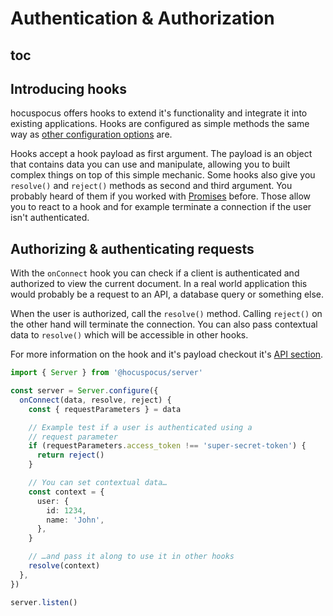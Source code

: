 # Authentication & Authorization

## toc

## Introducing hooks

hocuspocus offers hooks to extend it's functionality and integrate it into existing applications. Hooks are configured as simple methods the same way as [other configuration options](/guide/configuration) are.

Hooks accept a hook payload as first argument. The payload is an object that contains data you can use and manipulate, allowing you to built complex things on top of this simple mechanic. Some hooks also give you `resolve()` and `reject()` methods as second and third argument. You probably heard of them if you worked with [Promises](https://developer.mozilla.org/en-US/docs/Web/JavaScript/Reference/Global_Objects/Promise) before. Those allow you to react to a hook and for example terminate a connection if the user isn't authenticated.

## Authorizing & authenticating requests

With the `onConnect` hook you can check if a client is authenticated and authorized to view the current document. In a real world application this would probably be a request to an API, a database query or something else.

When the user is authorized, call the `resolve()` method. Calling `reject()` on the other hand will terminate the connection. You can also pass contextual data to `resolve()` which will be accessible in other hooks.

For more information on the hook and it's payload checkout it's [API section](/api/on-connect).

```typescript
import { Server } from '@hocuspocus/server'

const server = Server.configure({
  onConnect(data, resolve, reject) {
    const { requestParameters } = data

    // Example test if a user is authenticated using a
    // request parameter
    if (requestParameters.access_token !== 'super-secret-token') {
      return reject()
    }

    // You can set contextual data…
    const context = {
      user: {
        id: 1234,
        name: 'John',
      },
    }

    // …and pass it along to use it in other hooks
    resolve(context)
  },
})

server.listen()
```

